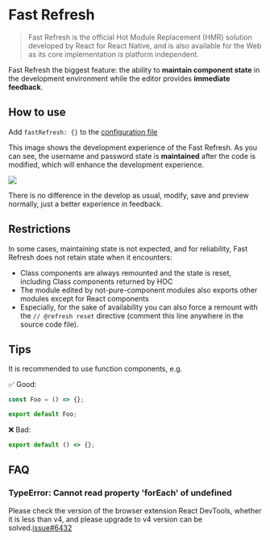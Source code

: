 # Fast Refresh

> Fast Refresh is the official Hot Module Replacement (HMR) solution developed by React for React Native, and is also available for the Web as its core implementation is platform independent.

Fast Refresh the biggest feature: the ability to **maintain component state** in the development environment while the editor provides **immediate feedback**.

## How to use

Add `fastRefresh: {}` to the [configuration file](/docs/config)

This image shows the development experience of the Fast Refresh. As you can see, the username and password state is **maintained** after the code is modified, which will enhance the development experience.

![](https://gw.alipayobjects.com/zos/antfincdn/B2biHHW6s%24/fast-refresh.gif)

There is no difference in the develop as usual, modify, save and preview normally, just a better experience in feedback.

## Restrictions

In some cases, maintaining state is not expected, and for reliability, Fast Refresh does not retain state when it encounters:

- Class components are always remounted and the state is reset, including Class components returned by HOC
- The module edited by not-pure-component modules also exports other modules except for React components
- Especially, for the sake of availability you can also force a remount with the `// @refresh reset` directive (comment this line anywhere in the source code file).

## Tips

It is recommended to use function components, e.g.

✅ Good:

```javascript
const Foo = () => {};

export default Foo;
```

❌ Bad:

```javascript
export default () => {};
```

## FAQ

### TypeError: Cannot read property 'forEach' of undefined

Please check the version of the browser extension React DevTools, whether it is less than v4, and please upgrade to v4 version can be solved.[issue#6432](https://github.com/umijs/umi/issues/6432)
